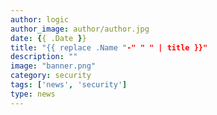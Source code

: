 ```yaml
---
author: logic
author_image: author/author.jpg
date: {{ .Date }}
title: "{{ replace .Name "-" " " | title }}"
description: ""
image: "banner.png"
category: security
tags: ['news', 'security']
type: news
---
```


